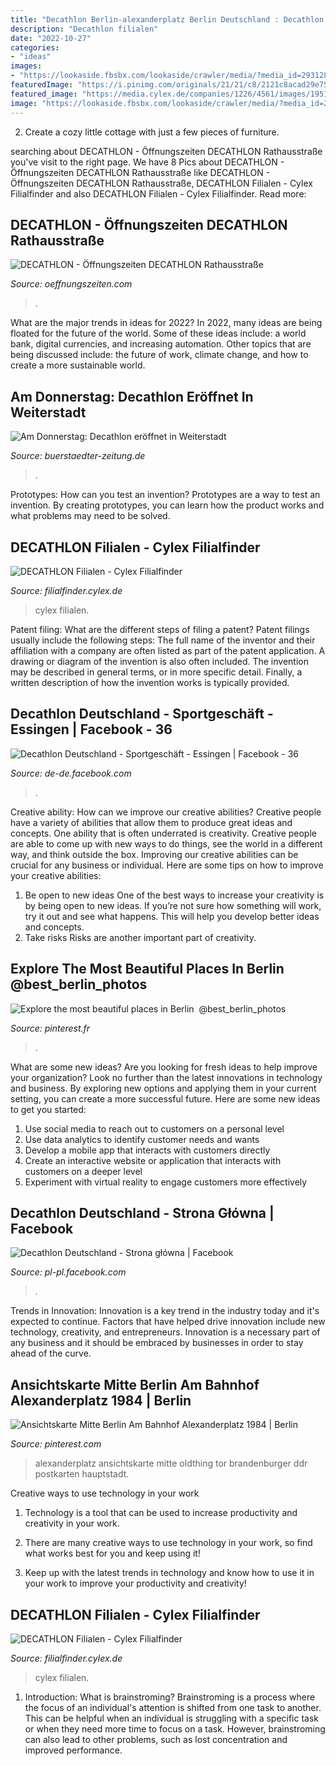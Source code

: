 ```yaml
---
title: "Decathlon Berlin-alexanderplatz Berlin Deutschland : Decathlon Deutschland"
description: "Decathlon filialen"
date: "2022-10-27"
categories:
- "ideas"
images:
- "https://lookaside.fbsbx.com/lookaside/crawler/media/?media_id=2931282223651426"
featuredImage: "https://i.pinimg.com/originals/21/21/c8/2121c8acad29e75d437e658c4c21236e.jpg"
featured_image: "https://media.cylex.de/companies/1226/4561/images/1951450516-img2_737724_large.jpg"
image: "https://lookaside.fbsbx.com/lookaside/crawler/media/?media_id=263597538728344&amp;get_thumbnail=1"
---
```



2. Create a cozy little cottage with just a few pieces of furniture.

	

		
searching about DECATHLON - Öffnungszeiten DECATHLON Rathausstraße you've visit to the right page. We have 8 Pics about DECATHLON - Öffnungszeiten DECATHLON Rathausstraße like DECATHLON - Öffnungszeiten DECATHLON Rathausstraße, DECATHLON Filialen - Cylex Filialfinder and also DECATHLON Filialen - Cylex Filialfinder. Read more:
		
    
## DECATHLON - Öffnungszeiten DECATHLON Rathausstraße

<img loading=lazy src="https://a.mktgcdn.com/p/n9vT3jjIHtlW0hHmtaUFFQjKrEKdNELTUfMvqy2Uzm0/5603x3735.jpg" onerror="this.onerror=null;this.src='https://tse1.mm.bing.net/th?id=OIP.9EUbZwzv0JtMohPPoAVu0QHaE7&amp;pid=15.1';" alt="DECATHLON - Öffnungszeiten DECATHLON Rathausstraße">

_Source: oeffnungszeiten.com_

>. 

	

What are the major trends in ideas for 2022?
In 2022, many ideas are being floated for the future of the world. Some of these ideas include: a world bank, digital currencies, and increasing automation. Other topics that are being discussed include: the future of work, climate change, and how to create a more sustainable world.

    
## Am Donnerstag: Decathlon Eröffnet In Weiterstadt

<img loading=lazy src="https://www.buerstaedter-zeitung.de/imageRedirect/am-donnerstag-decathlon-eroffnet-in-weiterstadt_22652756/1200/628" onerror="this.onerror=null;this.src='https://tse3.mm.bing.net/th?id=OIP.qSrVHsD8pT3bfJHX-piv6wHaD4&amp;pid=15.1';" alt="Am Donnerstag: Decathlon eröffnet in Weiterstadt">

_Source: buerstaedter-zeitung.de_

>. 

	

Prototypes: How can you test an invention?
Prototypes are a way to test an invention. By creating prototypes, you can learn how the product works and what problems may need to be solved.

    
## DECATHLON Filialen - Cylex Filialfinder

<img loading=lazy src="https://media.cylex.de/companies/1416/2392/images/-1687094208-img9_22968_large.jpg" onerror="this.onerror=null;this.src='https://tse2.mm.bing.net/th?id=OIP.1DtbAs4wft97RHHDpuK1yQHaE8&amp;pid=15.1';" alt="DECATHLON Filialen - Cylex Filialfinder">

_Source: filialfinder.cylex.de_

>cylex filialen. 

	

Patent filing: What are the different steps of filing a patent?
Patent filings usually include the following steps: 
The full name of the inventor and their affiliation with a company are often listed as part of the patent application. A drawing or diagram of the invention is also often included. The invention may be described in general terms, or in more specific detail. Finally, a written description of how the invention works is typically provided.

    
## Decathlon Deutschland - Sportgeschäft - Essingen | Facebook - 36

<img loading=lazy src="https://lookaside.fbsbx.com/lookaside/crawler/media/?media_id=2931282223651426" onerror="this.onerror=null;this.src='https://tse4.mm.bing.net/th?id=OIP.PT17ZulDW5XtAJ7XpRHgKwHaNK&amp;pid=15.1';" alt="Decathlon Deutschland - Sportgeschäft - Essingen | Facebook - 36">

_Source: de-de.facebook.com_

>. 

	

Creative ability: How can we improve our creative abilities?
Creative people have a variety of abilities that allow them to produce great ideas and concepts. One ability that is often underrated is creativity. Creative people are able to come up with new ways to do things, see the world in a different way, and think outside the box. Improving our creative abilities can be crucial for any business or individual. Here are some tips on how to improve your creative abilities: 
1. Be open to new ideas
One of the best ways to increase your creativity is by being open to new ideas. If you’re not sure how something will work, try it out and see what happens. This will help you develop better ideas and concepts. 
2. Take risks
Risks are another important part of creativity.

    
## Explore The Most Beautiful Places In Berlin ️ @best_berlin_photos

<img loading=lazy src="https://i.pinimg.com/originals/21/21/c8/2121c8acad29e75d437e658c4c21236e.jpg" onerror="this.onerror=null;this.src='https://tse2.mm.bing.net/th?id=OIP.WLZ7j2EWf6LHn1g-i-lV1gHaJQ&amp;pid=15.1';" alt="Explore the most beautiful places in Berlin ️ @best_berlin_photos">

_Source: pinterest.fr_

>. 

	

What are some new ideas?
Are you looking for fresh ideas to help improve your organization? Look no further than the latest innovations in technology and business. By exploring new options and applying them in your current setting, you can create a more successful future. Here are some new ideas to get you started: 
1. Use social media to reach out to customers on a personal level 
2. Use data analytics to identify customer needs and wants 
3. Develop a mobile app that interacts with customers directly 
4. Create an interactive website or application that interacts with customers on a deeper level 
5. Experiment with virtual reality to engage customers more effectively 

    
## Decathlon Deutschland - Strona Główna | Facebook

<img loading=lazy src="https://lookaside.fbsbx.com/lookaside/crawler/media/?media_id=263597538728344&amp;get_thumbnail=1" onerror="this.onerror=null;this.src='https://tse3.mm.bing.net/th?id=OIP.xhKHDFcyw5KV8_6KCFWNdQHaEA&amp;pid=15.1';" alt="Decathlon Deutschland - Strona główna | Facebook">

_Source: pl-pl.facebook.com_

>. 

	

Trends in Innovation:
Innovation is a key trend in the industry today and it's expected to continue. Factors that have helped drive innovation include new technology, creativity, and entrepreneurs. Innovation is a necessary part of any business and it should be embraced by businesses in order to stay ahead of the curve.

    
## Ansichtskarte Mitte Berlin Am Bahnhof Alexanderplatz 1984 | Berlin

<img loading=lazy src="https://i.pinimg.com/originals/a3/4e/17/a34e177f6b3d291a996e1439451bfc0c.jpg" onerror="this.onerror=null;this.src='https://tse4.mm.bing.net/th?id=OIP.Q6JT62n7jfLWAwCQ8INtUQHaFQ&amp;pid=15.1';" alt="Ansichtskarte Mitte Berlin Am Bahnhof Alexanderplatz 1984 | Berlin">

_Source: pinterest.com_

>alexanderplatz ansichtskarte mitte oldthing tor brandenburger ddr postkarten hauptstadt. 

	

Creative ways to use technology in your work
1. Technology is a tool that can be used to increase productivity and creativity in your work.
2. There are many creative ways to use technology in your work, so find what works best for you and keep using it!

3. Keep up with the latest trends in technology and know how to use it in your work to improve your productivity and creativity!

    
## DECATHLON Filialen - Cylex Filialfinder

<img loading=lazy src="https://media.cylex.de/companies/1226/4561/images/1951450516-img2_737724_large.jpg" onerror="this.onerror=null;this.src='https://tse3.mm.bing.net/th?id=OIP.le8tvzCuzVvflD2lmvykvAHaE8&amp;pid=15.1';" alt="DECATHLON Filialen - Cylex Filialfinder">

_Source: filialfinder.cylex.de_

>cylex filialen. 

	

1. Introduction: What is brainstroming?
Brainstroming is a process where the focus of an individual's attention is shifted from one task to another. This can be helpful when an individual is struggling with a specific task or when they need more time to focus on a task. However, brainstroming can also lead to other problems, such as lost concentration and improved performance.

